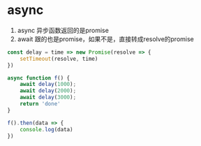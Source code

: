 # async

1. async 异步函数返回的是promise
2. await 跟的也是promise，如果不是，直接转成resolve的promise

```js
const delay = time => new Promise(resolve => {
    setTimeout(resolve, time)
})

async function f() {
    await delay(1000);
    await delay(2000);
    await delay(3000);
    return 'done'
}

f().then(data => {
    console.log(data)
})
```